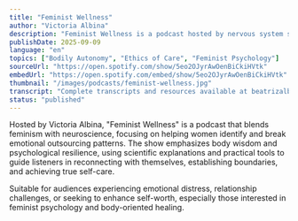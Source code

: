 ```yaml
---
title: "Feminist Wellness"
author: "Victoria Albina"
description: "Feminist Wellness is a podcast hosted by nervous system specialist and life coach Victoria Albina, dedicated to helping women break free from emotional outsourcing, build self-worth, and establish authentic self-care. The show blends feminist psychology, holistic medicine, and neuroscience, exploring how to break people-pleasing patterns, functional freeze, and other adaptive patterns. Victoria provides practical body exercises and cognitive frameworks to help listeners rebuild connections with themselves. The podcast style is warm yet sharp, suitable for women audiences seeking psychological growth and emotional recovery."
publishDate: 2025-09-09
language: "en"
topics: ["Bodily Autonomy", "Ethics of Care", "Feminist Psychology"]
sourceUrl: "https://open.spotify.com/show/5eo2OJyrAwOenBiCkiHVtk"
embedUrl: "https://open.spotify.com/embed/show/5eo2OJyrAwOenBiCkiHVtk"
thumbnail: "/images/podcasts/feminist-wellness.jpg"
transcript: "Complete transcripts and resources available at beatrizalbina.com/episodes"
status: "published"
---
```


Hosted by Victoria Albina, "Feminist Wellness" is a podcast that blends feminism with neuroscience, focusing on helping women identify and break emotional outsourcing patterns. The show emphasizes body wisdom and psychological resilience, using scientific explanations and practical tools to guide listeners in reconnecting with themselves, establishing boundaries, and achieving true self-care.

Suitable for audiences experiencing emotional distress, relationship challenges, or seeking to enhance self-worth, especially those interested in feminist psychology and body-oriented healing.